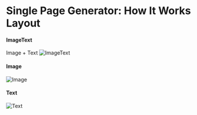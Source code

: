 # Single Page Generator: How It Works Layout

#### ImageText
Image + Text
![ImageText](https://raw.githubusercontent.com/sugarcoders/generator-single-page-howitworks/master/imagetext/screenshot.png)

#### Image
![Image](https://raw.githubusercontent.com/sugarcoders/generator-single-page-howitworks/master/image/screenshot.png)

#### Text
![Text](https://raw.githubusercontent.com/sugarcoders/generator-single-page-howitworks/master/text/screenshot.png)
